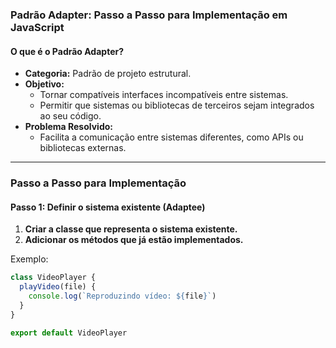 ### Padrão Adapter: Passo a Passo para Implementação em JavaScript

#### O que é o Padrão Adapter?

- **Categoria:** Padrão de projeto estrutural.
- **Objetivo:**
  - Tornar compatíveis interfaces incompatíveis entre sistemas.
  - Permitir que sistemas ou bibliotecas de terceiros sejam integrados ao seu código.
- **Problema Resolvido:**
  - Facilita a comunicação entre sistemas diferentes, como APIs ou bibliotecas externas.

---

### Passo a Passo para Implementação

#### Passo 1: Definir o sistema existente (Adaptee)

1. **Criar a classe que representa o sistema existente.**
2. **Adicionar os métodos que já estão implementados.**

Exemplo:

```javascript
class VideoPlayer {
  playVideo(file) {
    console.log(`Reproduzindo vídeo: ${file}`)
  }
}

export default VideoPlayer
```
